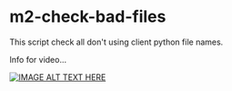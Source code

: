 # m2-check-bad-files

This script check all don't using client python file names.

Info for video...

[![IMAGE ALT TEXT HERE](http://img.youtube.com/vi/xUBUYdkvmQY/0.jpg)](https://www.youtube.com/watch?v=xUBUYdkvmQY)
